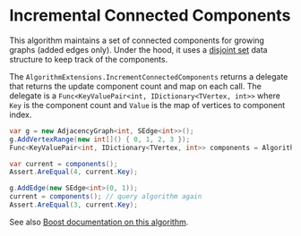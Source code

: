 # Incremental Connected Components

This algorithm maintains a set of connected components for growing graphs (added edges only). Under the hood, it uses a [disjoint set](http___en.wikipedia.org_wiki_Disjoint-set_data_structure) data structure to keep track of the components.

The `AlgorithmExtensions.IncrementConnectedComponents` returns a delegate that returns the update component count and map on each call. The delegate is a `Func<KeyValuePair<int, IDictionary<TVertex, int>>` where `Key` is the component count and `Value` is the map of vertices to component index.

```csharp
var g = new AdjacencyGraph<int, SEdge<int>>();
g.AddVertexRange(new int[]() { 0, 1, 2, 3 });
Func<KeyValuePair<int, IDictionary<TVertex, int>> components = AlgorithmExtensions.IncrementalConnectedComponents(g);

var current = components();
Assert.AreEqual(4, current.Key);

g.AddEdge(new SEdge<int>(0, 1));
current = components(); // query algorithm again
Assert.AreEqual(3, current.Key);
```

See also [Boost documentation on this algorithm](http___boost.sourceforge.net_libs_graph_doc_incremental_components.html).